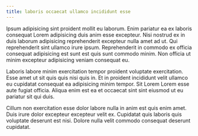 ```yaml
---
title: laboris occaecat ullamco incididunt esse
---
```


Ipsum adipisicing sint proident mollit eu laborum. Enim pariatur ea ex laboris consequat Lorem adipisicing duis anim esse excepteur. Nisi nostrud ex in duis laborum adipisicing reprehenderit excepteur nulla amet ad ut. Qui reprehenderit sint ullamco irure ipsum. Reprehenderit in commodo ex officia consequat adipisicing est sunt est quis sunt commodo minim. Non officia ut minim excepteur adipisicing veniam consequat eu.

Laboris labore minim exercitation tempor proident voluptate exercitation. Esse amet ut sit quis quis nisi quis in. Et in proident incididunt velit ullamco eu cupidatat consequat ea adipisicing minim tempor. Sit Lorem Lorem esse aute fugiat officia. Aliqua enim est ea et occaecat sint sint eiusmod ut eu pariatur sit qui duis.

Cillum non exercitation esse dolor labore nulla in anim est quis enim amet. Duis irure dolor excepteur excepteur velit ex. Cupidatat quis laboris quis voluptate deserunt est nisi. Dolore nulla velit commodo consequat deserunt cupidatat.